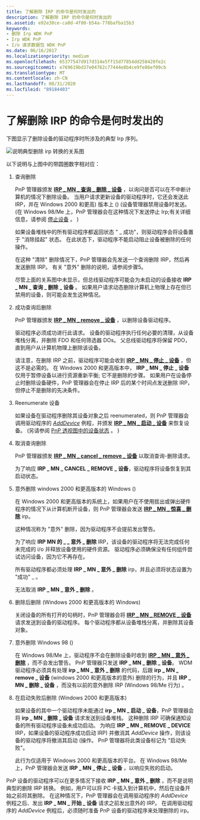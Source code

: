 ```yaml
---
title: 了解删除 IRP 的命令是何时发出的
description: 了解删除 IRP 的命令是何时发出的
ms.assetid: e92e30ce-ca0d-4f00-b54a-778bafba15b3
keywords:
- 删除 Irp WDK PnP
- Irp WDK PnP
- I/o 请求数据包 WDK PnP
ms.date: 06/16/2017
ms.localizationpriority: medium
ms.openlocfilehash: 65377547d917d314e5ff15d77854dd258420fe2c
ms.sourcegitcommit: e769619bd37e04762c77444e8b4ce9fe86ef09cb
ms.translationtype: MT
ms.contentlocale: zh-CN
ms.lasthandoff: 08/31/2020
ms.locfileid: "89184403"
---
```

# <a name="understanding-when-remove-irps-are-issued"></a>了解删除 IRP 的命令是何时发出的





下图显示了删除设备的驱动程序时所涉及的典型 Irp 序列。

![说明典型删除 irp 转换的关系图](images/rem-irps.png)

以下说明与上图中的带圆圈数字相对应：

1.  查询删除

    PnP 管理器颁发 [**IRP \_ MN \_ 查询 \_ 删除 \_ 设备**](./irp-mn-query-remove-device.md) ，以询问是否可以在不中断计算机的情况下删除设备。 当用户请求更新设备的驱动程序时，它还会发送此 IRP，并在 Windows 2000 和更高) 版本上 ()  (设备管理器禁用设备时发送。  (在 Windows 98/Me 上，PnP 管理器会在这种情况下发送停止 Irp;有关详细信息，请参阅 [停止设备](stopping-a-device.md) 。 ) 

    如果设备堆栈中的所有驱动程序都返回状态 " \_ 成功"，则驱动程序会将设备置于 "消除挂起" 状态。 在此状态下，驱动程序不能启动阻止设备被删除的任何操作。

    在这种 "清除" 删除情况下，PnP 管理器会先发送一个查询删除 IRP，然后再发送删除 IRP。 有关 "意外" 删除的说明，请参阅步骤5。

    尽管上面的关系图中未显示，但总线驱动程序可能会为未启动的设备接收 **IRP \_ MN \_ 查询 \_ 删除 \_ 设备** 。 如果用户请求动态删除计算机上物理上存在但已禁用的设备，则可能会发生这种情况。

2.  成功查询后删除

    PnP 管理器颁发 [**IRP \_ MN \_ remove \_ 设备**](./irp-mn-remove-device.md) ，以删除设备驱动程序。

    驱动程序必须成功进行此请求。 设备的驱动程序执行任何必要的清理，从设备堆栈分离，并删除 FDO 和任何筛选器 DOs。 父总线驱动程序将保留 PDO，直到用户从计算机物理上删除该设备。

    请注意，在删除 IRP 之前，驱动程序可能会收到 [**IRP \_ MN \_ 停止 \_ 设备**](./irp-mn-stop-device.md) ，但这不是必需的。 在 Windows 2000 和更高版本中， **IRP \_ MN \_ 停止 \_ 设备** 仅用于暂停设备以进行资源重新平衡; 它不是删除的步骤。 如果用户在设备停止时删除设备硬件，PnP 管理器会在停止 IRP 后的某个时间点发送删除 IRP，但停止不是删除的先决条件。

3.  Reenumerate 设备

    如果设备在驱动程序删除其设备对象之后 reenumerated，则 PnP 管理器会调用驱动程序的 [*AddDevice*](/windows-hardware/drivers/ddi/wdm/nc-wdm-driver_add_device) 例程，并颁发 [**IRP \_ MN \_ 启动 \_ 设备**](./irp-mn-start-device.md) 来恢复设备。  (另请参阅 [PnP 透视图中的设备状态](state-transitions-for-pnp-devices.md#ddk-state-transitions-for-pnp-devices-kg) 。 ) 

4.  取消查询删除

    PnP 管理器颁发 [**IRP \_ MN \_ cancel \_ remove \_ 设备**](./irp-mn-cancel-remove-device.md) 以取消查询-删除请求。

    为了响应 **IRP \_ MN \_ CANCEL \_ REMOVE \_ 设备**，驱动程序将设备恢复到其启动状态。

5.  意外删除 windows 2000 和更高版本的 Windows () 

    在 Windows 2000 和更高版本的系统上，如果用户在不使用拔出或弹出硬件程序的情况下从计算机断开设备，则 PnP 管理器会发送 [**IRP \_ MN \_ 惊喜 \_ 删除**](./irp-mn-surprise-removal.md) irp。

    这种情况称为 "意外" 删除，因为驱动程序不会提前发出警告。

    为了响应 **IRP MN 的 \_ \_ 意外 \_ 删除** IRP，该设备的驱动程序将无法完成任何未完成的 i/o 并释放设备使用的硬件资源。 驱动程序必须确保没有任何组件尝试访问设备，因为它不再存在。

    所有驱动程序都必须处理 **IRP \_ MN \_ 意外 \_ 删除** irp，并且必须将状态设置为 "成功" \_ 。

    无法取消 **IRP \_ MN \_ 意外 \_ 删除** 。

6.  删除后删除 (Windows 2000 和更高版本的 Windows) 

    关闭设备的所有打开的句柄时，PnP 管理器会将 [**IRP \_ MN \_ REMOVE \_ 设备**](./irp-mn-remove-device.md) 请求发送到设备的驱动程序。 每个驱动程序都从设备堆栈分离，并删除其设备对象。

7.  意外删除 Windows 98 () 

    在 Windows 98/Me 上，驱动程序不会在删除设备时收到 [**IRP \_ MN \_ 意外 \_ 删除**](./irp-mn-surprise-removal.md) ，而不会发出警告。 PnP 管理器只发送 **IRP \_ MN \_ 删除 \_ 设备**。 WDM 驱动程序必须具有处理 **irp \_ MN \_ 意外 \_ 删除** 的代码，后跟 **irp \_ MN \_ remove \_ 设备** (windows 2000 和更高版本的意外) 删除的行为，并且 **IRP \_ MN \_ 删除 \_ 设备** ，而没有以前的意外删除 IRP (Windows 98/Me 行为) 。

8.  在启动失败后删除 (Windows 2000 和更高版本) 

    如果设备的其中一个驱动程序未能通过 **irp \_ MN \_ 启动 \_ 设备**，PnP 管理器会将 **irp \_ MN \_ 删除 \_ 设备** 请求发送到设备堆栈。 这种删除 IRP 可确保通知设备的所有驱动程序设备未成功启动。 为响应 **IRP \_ MN \_ REMOVE \_ DEVICE** IRP，如果设备的驱动程序成功启动 IRP) 并撤消其 *AddDevice* 操作，则该设备的驱动程序将撤消其启动 (操作。 PnP 管理器将此类设备标记为 "启动失败"。

    此行为仅适用于 Windows 2000 和更高版本的平台。 在 Windows 98/Me 上，PnP 管理器会发送 **IRP \_ MN \_ 停止 \_ 设备** ，以响应失败的启动。

PnP 设备的驱动程序可以在更多情况下接收 **IRP \_ MN \_ 意外 \_ 删除** ，而不是说明典型的删除 IRP 转换。 例如，用户可以将 PC 卡插入到计算机中，然后在设备开始之前将其删除。 在这种情况下，PnP 管理器会在调用驱动程序的 *AddDevice* 例程之后、发出 **IRP \_ MN \_ 开始 \_ 设备** 请求之前发出意外的 IRP。 在调用驱动程序的 *AddDevice* 例程后，必须随时准备 PnP 设备的驱动程序来处理删除的 irp。

 

